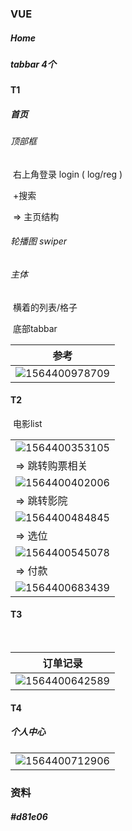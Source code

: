 ### VUE

##### Home 

##### tabbar 4个

#### T1

##### 首页

###### 顶部框

​	右上角登录 login ( log/reg )

​	+搜索

​	=> 主页结构

###### 轮播图 swiper

###### 主体

​	横着的列表/格子

​	底部tabbar	

| 参考                                                         |
| ------------------------------------------------------------ |
| ![1564400978709](C:\Users\web\AppData\Roaming\Typora\typora-user-images\1564400978709.png) |



#### T2

​	电影list 

|                                                              |
| ------------------------------------------------------------ |
| ![1564400353105](C:\Users\web\AppData\Roaming\Typora\typora-user-images\1564400353105.png) |
| => 跳转购票相关                                              |
| ![1564400402006](C:\Users\web\AppData\Roaming\Typora\typora-user-images\1564400402006.png) |
| => 跳转影院                                                  |
| ![1564400484845](C:\Users\web\AppData\Roaming\Typora\typora-user-images\1564400484845.png) |
| => 选位                                                      |
| ![1564400545078](C:\Users\web\AppData\Roaming\Typora\typora-user-images\1564400545078.png) |
| => 付款                                                      |
| ![1564400683439](C:\Users\web\AppData\Roaming\Typora\typora-user-images\1564400683439.png) |





#### T3

​	

| 订单记录                                                     |
| ------------------------------------------------------------ |
| ![1564400642589](C:\Users\web\AppData\Roaming\Typora\typora-user-images\1564400642589.png) |



#### T4

##### 	个人中心

|                                                              |
| ------------------------------------------------------------ |
| ![1564400712906](C:\Users\web\AppData\Roaming\Typora\typora-user-images\1564400712906.png) |



### 资料

##### 	#d81e06

